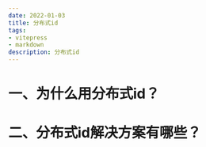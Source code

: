 ```yaml
---
date: 2022-01-03
title: 分布式id
tags:
- vitepress
- markdown
description: 分布式id
---
```



# 一、为什么用分布式id？








# 二、分布式id解决方案有哪些？
